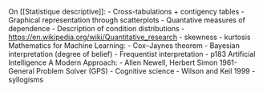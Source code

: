 On [[Statistique descriptive]]:
	- Cross-tabulations + contigency tables
	- Graphical representation through scatterplots
	- Quantative measures of dependence
	- Description of condition distributions
	- https://en.wikipedia.org/wiki/Quantitative_research
	- skewness
	- kurtosis
Mathematics for Machine Learning:
	- Cox–Jaynes theorem
	- Bayesian interpretation (degree of belief)
	- Frequentist interpretation
	- p183
Artificial Intelligence A Modern Approach:
	- Allen Newell, Herbert Simon 1961- General Problem Solver (GPS)
	- Cognitive science
	- Wilson and Keil 1999
	- syllogisms